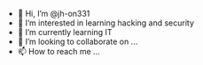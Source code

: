 - 👋 Hi, I’m @jh-on331
- 👀 I’m interested in learning hacking and security
- 🌱 I’m currently learning IT
- 💞️ I’m looking to collaborate on ...
- 📫 How to reach me ...

<!---
jh-on331/jh-on331 is a ✨ special ✨ repository because its `README.md` (this file) appears on your GitHub profile.
You can click the Preview link to take a look at your changes.
--->
